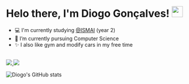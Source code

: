 # Helo there, I'm Diogo Gonçalves! <img src="https://raw.githubusercontent.com/MartinHeinz/MartinHeinz/master/wave.gif" width="30px" height="30px" />

<!-- Brief Description -->
- :computer: I'm currently studying [@ISMAI](https://www.umaia.pt/pt) (year 2) <br>
- :seedling: I’m currently pursuing Computer Science <br>
- :sparkles: I also like gym and modify cars in my free time <br>
<br>
<!--- Github and mail:to ---> 
<a href="https://github.com/goncalves745">
  <img src="https://camo.githubusercontent.com/a80d00f23720d0bc9f55481cfcd77ab79e141606829cf16ec43f8cacc7741e46/68747470733a2f2f696d672e736869656c64732e696f2f62616467652f4c696e6b6564496e2d3030373742353f7374796c653d666f722d7468652d6261646765266c6f676f3d6c696e6b6564696e266c6f676f436f6c6f723d7768697465"/>
</a>
<a href="mailto:ds.goncalves2003@gmail.com?">
  <img src="https://camo.githubusercontent.com/571384769c09e0c66b45e39b5be70f68f552db3e2b2311bc2064f0d4a9f5983b/68747470733a2f2f696d672e736869656c64732e696f2f62616467652f476d61696c2d4431343833363f7374796c653d666f722d7468652d6261646765266c6f676f3d676d61696c266c6f676f436f6c6f723d7768697465"/>
</a>

![Diogo's GitHub stats](https://github-readme-stats.vercel.app/api?username=goncalves745&show_icons=true&theme=dark)
